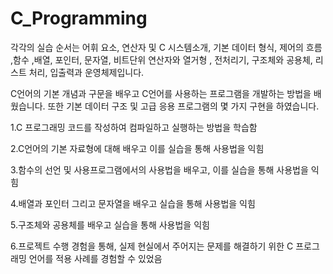 # C_Programming

각각의 실습 순서는
어휘 요소, 연산자 및 C 시스템소개, 기본 데이터 형식, 제어의 흐름 ,함수 ,배열, 포인터, 문자열, 비트단위 연산자와 열거형 , 전처리기, 구조체와 공용체, 리스트 처리, 입출력과 운영체제입니다.

C언어의 기본 개념과 구문을 배우고 C언어를 사용하는 프로그램을 개발하는 방법을 배웠습니다. 또한 기본 데이터 구조 및 고급 응용 프로그램의 몇 가지 구현을 하였습니다.

1.C 프로그래밍 코드를 작성하여 컴파일하고 실행하는 방법을 학습함

2.C언어의 기본 자료형에 대해 배우고 이를 실습을 통해 사용법을 익힘

3.함수의 선언 및 사용프로그램에서의 사용법을 배우고, 이를 실습을 통해 사용법을 익힘

4.배열과 포인터 그리고 문자열을 배우고 실습을 통해 사용법을 익힘

5.구조체와 공용체를 배우고 실습을 통해 사용법을 익힘

6.프로젝트 수행 경험을 통해, 실제 현실에서 주어지는 문제를 해결하기 위한 C 프로그래밍 언어를 적용 사례를 경험할 수 있었음
